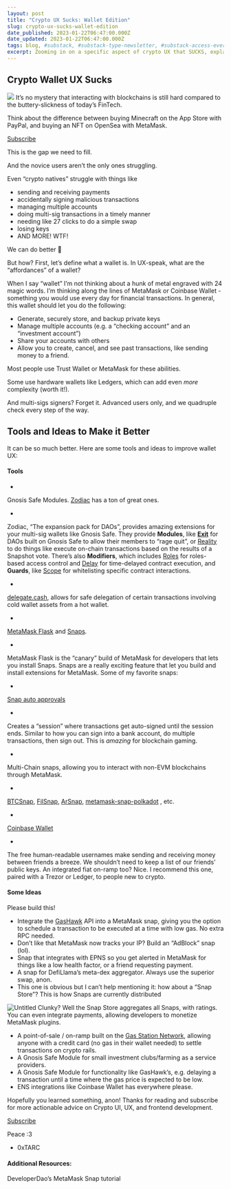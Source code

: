 ```yaml
---
layout: post
title: "Crypto UX Sucks: Wallet Edition"
slug: crypto-ux-sucks-wallet-edition
date_published: 2023-01-22T06:47:00.000Z
date_updated: 2023-01-22T06:47:00.000Z
tags: blog, #substack, #substack-type-newsletter, #substack-access-everyone, #Import 2023-11-08 02:56
excerpt: Zooming in on a specific aspect of crypto UX that SUCKS, explaining WHY it sucks, and sharing some tools and ideas to fix it.
---
```


## Crypto Wallet UX Sucks
![](__GHOST_URL__/content/images/image/fetch/f_auto,q_auto:good,fl_progressive:steep/https-3a-2f-2fsubstack-post-media.s3.amazonaws.com-2fpublic-2fimages-2fbd41e62b-4cf0-41fe-8010-875b48d24c21_600x893.jpg)
It’s no mystery that interacting with blockchains is still hard compared to the buttery-slickness of today’s FinTech.

Think about the difference between buying Minecraft on the App Store with PayPal, and buying an NFT on OpenSea with MetaMask.

[Subscribe](#/portal/signup)

This is the gap we need to fill.

And the novice users aren’t the only ones struggling.

Even “crypto natives” struggle with things like

- sending and receiving payments
- accidentally signing malicious transactions
- managing multiple accounts
- doing multi-sig transactions in a timely manner
- needing like 27 clicks to do a simple swap
- losing keys
- AND MORE! WTF!

We can do better 🙂

But how? First, let’s define what a wallet is. In UX-speak, what are the “affordances” of a wallet?

When I say “wallet” I’m not thinking about a hunk of metal engraved with 24 magic words. I’m thinking along the lines of MetaMask or Coinbase Wallet - something you would use every day for financial transactions. In general, this wallet should let you do the following:

- Generate, securely store, and backup private keys
- Manage multiple accounts (e.g. a “checking account” and an “investment account”)
- Share your accounts with others
- Allow you to create, cancel, and see past transactions, like sending money to a friend.

Most people use Trust Wallet or MetaMask for these abilities.

Some use hardware wallets like Ledgers, which can add even *more* complexity (worth it!).

And multi-sigs signers? Forget it. Advanced users only, and we quadruple check every step of the way.

## Tools and Ideas to Make it Better

It can be so much better. Here are some tools and ideas to improve wallet UX:

#### Tools

- 
Gnosis Safe Modules. [Zodiac](https://github.com/gnosis/zodiac) has a ton of great ones.

- 
Zodiac, “The expansion pack for DAOs”, provides amazing extensions for your multi-sig wallets like Gnosis Safe. They provide **Modules**, like **[Exit](https://github.com/gnosis/zodiac-module-exit)** for DAOs built on Gnosis Safe to allow their members to “rage quit”, or [Reality](https://github.com/gnosis/zodiac-module-reality) to do things like execute on-chain transactions based on the results of a Snapshot vote. There’s also **Modifiers**, which includes [Roles](https://github.com/gnosis/zodiac-modifier-roles) for roles-based access control and [Delay](https://github.com/gnosis/zodiac-modifier-delay) for time-delayed contract execution, and **Guards**, like [Scope](https://github.com/gnosis/zodiac-guard-scope) for whitelisting specific contract interactions.

- 
[delegate.cash](https://delegate.cash/), allows for safe delegation of certain transactions involving cold wallet assets from a hot wallet.

- 
[MetaMask Flask](https://metamask.io/flask/) and [Snaps](https://metamask.io/snaps/).

- 
MetaMask Flask is the “canary” build of MetaMask for developers that lets you install Snaps. Snaps are a really exciting feature that let you build and install extensions for MetaMask. Some of my favorite snaps:

- 
[Snap auto approvals](https://github.com/livingrockrises/snap-auto-approvals)

- 
Creates a “session” where transactions get auto-signed until the session ends. Similar to how you can sign into a bank account, do multiple transactions, then sign out. This is *amazing* for blockchain gaming.

- 
Multi-Chain snaps, allowing you to interact with non-EVM blockchains through MetaMask.

- 
[BTCSnap](https://github.com/KeystoneHQ/btcsnap), [FilSnap](https://github.com/ChainSafe/filsnap), [ArSnap](https://github.com/pianity/arsnap), [metamask-snap-polkadot](https://github.com/ChainSafe/metamask-snap-polkadot) , etc.

- 
[Coinbase Wallet](https://www.coinbase.com/wallet)

- 
The free human-readable usernames make sending and receiving money between friends a breeze. We shouldn’t need to keep a list of our friends’ public keys. An integrated fiat on-ramp too? Nice. I recommend this one, paired with a Trezor or Ledger, to people new to crypto.

#### Some Ideas

Please build this!

- Integrate the [GasHawk](https://gashawk.io/) API into a MetaMask snap, giving you the option to schedule a transaction to be executed at a time with low gas. No extra RPC needed.
- Don’t like that MetaMask now tracks your IP? Build an “AdBlock” snap (lol).
- Snap that integrates with EPNS so you get alerted in MetaMask for things like a low health factor, or a friend requesting payment.
- A snap for DefiLlama’s meta-dex aggregator. Always use the superior swap, anon.
- This one is obvious but I can’t help mentioning it: how about a “Snap Store”? This is how Snaps are currently distributed

![Untitled](__GHOST_URL__/content/images/image/fetch/f_auto,q_auto:good,fl_progressive:steep/https-3a-2f-2fsubstack.com-2fimg-2fmissing-image.png)
Clunky? Well the Snap Store aggregates all Snaps, with ratings. You can even integrate payments, allowing developers to monetize MetaMask plugins.

- A point-of-sale / on-ramp built on the [Gas Station Network](https://opengsn.org/), allowing anyone with a credit card (no gas in their wallet needed) to settle transactions on crypto rails.
- A Gnosis Safe Module for small investment clubs/farming as a service providers.
- A Gnosis Safe Module for functionality like GasHawk’s, e.g. delaying a transaction until a time where the gas price is expected to be low.
- ENS integrations like Coinbase Wallet has everywhere please.

Hopefully you learned something, anon! Thanks for reading and subscribe for more actionable advice on Crypto UI, UX, and frontend development.

[Subscribe](#/portal/signup)

Peace :3

- 0xTARC

#### Additional Resources:

DeveloperDao’s MetaMask Snap tutorial
